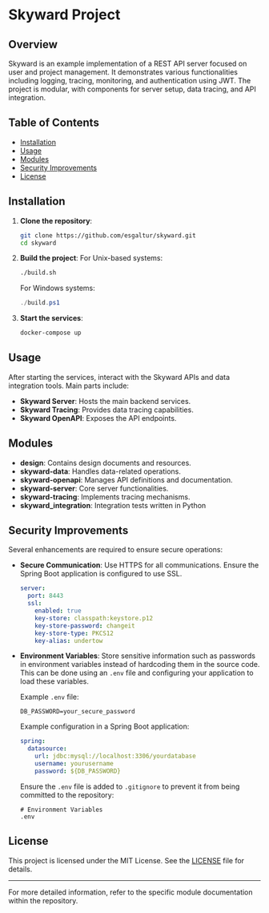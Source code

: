 # Skyward Project

## Overview

Skyward is an example implementation of a REST API server focused on user and project management. It
demonstrates various functionalities including logging, tracing, monitoring, and authentication
using JWT. The project is modular, with components for server setup, data tracing, and API
integration.

## Table of Contents

- [Installation](#installation)
- [Usage](#usage)
- [Modules](#modules)
- [Security Improvements](#security-improvements)
- [License](#license)

## Installation

1. **Clone the repository**:
    ```bash
    git clone https://github.com/esgaltur/skyward.git
    cd skyward
    ```

2. **Build the project**:
   For Unix-based systems:
    ```bash
    ./build.sh
    ```
   For Windows systems:
    ```powershell
    ./build.ps1
    ```

3. **Start the services**:
    ```bash
    docker-compose up
    ```

## Usage

After starting the services, interact with the Skyward APIs and data integration tools. Main
parts include:

- **Skyward Server**: Hosts the main backend services.
- **Skyward Tracing**: Provides data tracing capabilities.
- **Skyward OpenAPI**: Exposes the API endpoints.

## Modules

- **design**: Contains design documents and resources.
- **skyward-data**: Handles data-related operations.
- **skyward-openapi**: Manages API definitions and documentation.
- **skyward-server**: Core server functionalities.
- **skyward-tracing**: Implements tracing mechanisms.
- **skyward_integration**: Integration tests written in Python

## Security Improvements

Several enhancements are required to ensure secure operations:

- **Secure Communication**: Use HTTPS for all communications. Ensure the Spring Boot application is
  configured to use SSL.
    ```yaml
    server:
      port: 8443
      ssl:
        enabled: true
        key-store: classpath:keystore.p12
        key-store-password: changeit
        key-store-type: PKCS12
        key-alias: undertow
    ```

- **Environment Variables**: Store sensitive information such as passwords in environment variables
  instead of hardcoding them in the source code. This can be done using an `.env` file and
  configuring your application to load these variables.

  Example `.env` file:
    ```dotenv
    DB_PASSWORD=your_secure_password
    ```

  Example configuration in a Spring Boot application:
    ```yaml
    spring:
      datasource:
        url: jdbc:mysql://localhost:3306/yourdatabase
        username: yourusername
        password: ${DB_PASSWORD}
    ```

  Ensure the `.env` file is added to `.gitignore` to prevent it from being committed to the
  repository:
    ```gitignore
    # Environment Variables
    .env
    ```

## License

This project is licensed under the MIT License. See the [LICENSE](LICENSE) file for details.

---
For more detailed information, refer to the specific module documentation within the repository.
```

